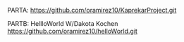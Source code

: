 
PARTA:
https://github.com/oramirez10/KaprekarProject.git

PARTB:
HellloWorld W/Dakota Kochen
https://github.com/oramirez10/helloWorld.git

